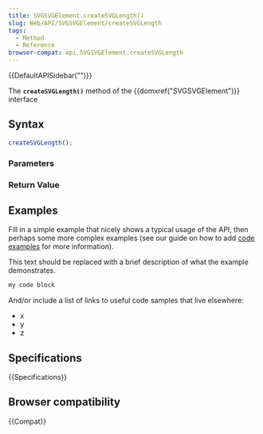 ```yaml
---
title: SVGSVGElement.createSVGLength()
slug: Web/API/SVGSVGElement/createSVGLength
tags:
  - Method
  - Reference
browser-compat: api.SVGSVGElement.createSVGLength
---
```

{{DefaultAPISidebar("")}}

The **`createSVGLength()`** method of the {{domxref("SVGSVGElement")}} interface 

## Syntax

```js
createSVGLength();
```

### Parameters



### Return Value



## Examples

Fill in a simple example that nicely shows a typical usage of the API, then perhaps some more complex examples (see our guide on how to add [code examples](/en-US/docs/MDN/Contribute/Structures/Code_examples) for more information).

This text should be replaced with a brief description of what the example demonstrates.

```js
my code block
```

And/or include a list of links to useful code samples that live elsewhere:

*   x
*   y
*   z

## Specifications

{{Specifications}}

## Browser compatibility

{{Compat}}

